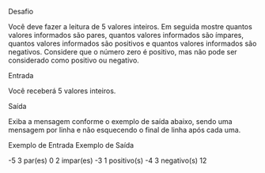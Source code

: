 Desafio

Você deve fazer a leitura de 5 valores inteiros. Em seguida mostre quantos valores informados são pares, quantos valores informados são ímpares, quantos valores informados são positivos e quantos valores informados são negativos. Considere que o número zero é positivo, mas não pode ser considerado como positivo ou negativo.

Entrada

Você receberá 5 valores inteiros.

Saída

Exiba a mensagem conforme o exemplo de saída abaixo, sendo uma mensagem por linha e não esquecendo o final de linha após cada uma.
 
Exemplo de Entrada 	Exemplo de Saída

-5                  3 par(es)
0                   2 impar(es)
-3                  1 positivo(s)
-4                  3 negativo(s)
12
